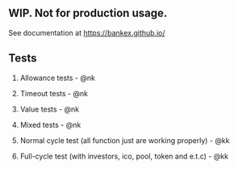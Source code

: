 ## WIP. Not for production usage.

See documentation at https://bankex.github.io/

## Tests

1) Allowance tests - @nk

2) Timeout tests - @nk

3) Value tests  - @nk

4) Mixed tests - @nk

5) Normal cycle test (all function just are working properly) - @kk

6) Full-cycle test (with investors, ico, pool, token and e.t.c) - @kk


